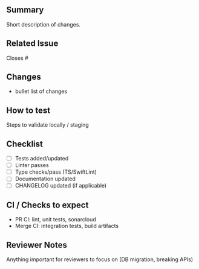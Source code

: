 ## Summary

Short description of changes.

## Related Issue

Closes #<issue-number>

## Changes

- bullet list of changes

## How to test

Steps to validate locally / staging

## Checklist

- [ ] Tests added/updated
- [ ] Linter passes
- [ ] Type checks/pass (TS/SwiftLint)
- [ ] Documentation updated
- [ ] CHANGELOG updated (if applicable)

## CI / Checks to expect

- PR CI: lint, unit tests, sonarcloud
- Merge CI: integration tests, build artifacts

## Reviewer Notes

Anything important for reviewers to focus on (DB migration, breaking APIs)
